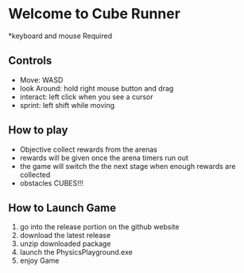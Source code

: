 # Welcome to Cube Runner
*keyboard and mouse Required
## Controls
- Move: WASD
- look Around: hold right mouse button and drag
- interact: left click when you see a cursor
- sprint: left shift while moving
## How to play
- Objective collect rewards from the arenas
- rewards will be given once the arena timers run out
- the game will switch the the next stage when enough rewards are collected
- obstacles CUBES!!!
## How to Launch Game
1. go into the release portion on the github website
2. download the latest release
3. unzip downloaded package
4. launch the PhysicsPlayground.exe
5. enjoy Game
